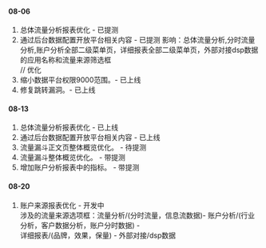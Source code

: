 #### 08-06
1. 总体流量分析报表优化 - 已提测
2. 通过后台数据配置开放平台相关内容 - 已提测 
影响：总体流量分析,分时流量分析,账户分析全部二级菜单页，详细报表全部二级菜单页，外部对接dsp数据 的应用名称和流量来源筛选框  
// 优化  
1. 缩小数据平台权限9000范围。- 已上线
2. 修复跳转漏洞。- 已上线

#### 08-13
1. 总体流量分析报表优化 - 已上线
2. 通过后台数据配置开放平台相关内容 - 已上线
3. 流量漏斗正文页整体概览优化。 - 待提测
4. 流量漏斗整体概览优化。 - 带提测
5. 增加账户分析报表中的指标。 - 带提测

#### 08-20
1. 账户来源报表优化 - 开发中  
涉及的流量来源选项框：流量分析/(分时流量，信息流数据)- 账户分析/(行业分析，客户数据分析，账户分时数据) -  
详细报表/(品牌，效果，保量) - 外部对接/dsp数据
